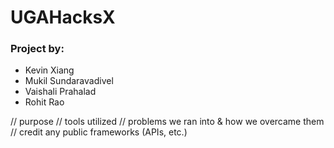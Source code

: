 # UGAHacksX
### Project by:

- Kevin Xiang
- Mukil Sundaravadivel
- Vaishali Prahalad
- Rohit Rao


// purpose
// tools utilized
// problems we ran into & how we overcame them
// credit any public frameworks (APIs, etc.)

